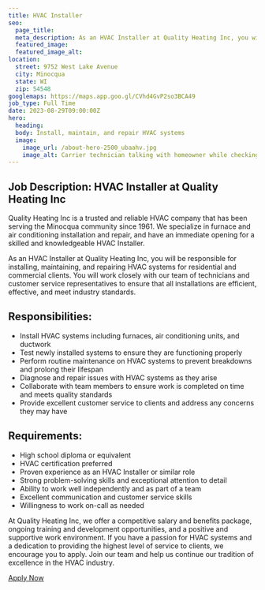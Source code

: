 ```yaml
---
title: HVAC Installer
seo:
  page_title:
  meta_description: As an HVAC Installer at Quality Heating Inc, you will be responsible for installing, maintaining, and repairing HVAC systems for residential and commercial clients.
  featured_image:
  featured_image_alt:
location:
  street: 9752 West Lake Avenue
  city: Minocqua
  state: WI
  zip: 54548
googlemaps: https://maps.app.goo.gl/CVhd4GvP2so3BCA49
job_type: Full Time
date: 2023-08-29T09:00:00Z
hero: 
  heading: 
  body: Install, maintain, and repair HVAC systems
  image: 
    image_url: /about-hero-2500_ubaahv.jpg
    image_alt: Carrier technician talking with homeowner while checking compression of air conditioner
---
```


## Job Description: HVAC Installer at Quality Heating Inc

Quality Heating Inc is a trusted and reliable HVAC company that has been serving the Minocqua community since 1961. We specialize in furnace and air conditioning installation and repair, and have an immediate opening for a skilled and knowledgeable HVAC Installer.

As an HVAC Installer at Quality Heating Inc, you will be responsible for installing, maintaining, and repairing HVAC systems for residential and commercial clients. You will work closely with our team of technicians and customer service representatives to ensure that all installations are efficient, effective, and meet industry standards.

## Responsibilities:

- Install HVAC systems including furnaces, air conditioning units, and ductwork
- Test newly installed systems to ensure they are functioning properly
- Perform routine maintenance on HVAC systems to prevent breakdowns and prolong their lifespan
- Diagnose and repair issues with HVAC systems as they arise
- Collaborate with team members to ensure work is completed on time and meets quality standards
- Provide excellent customer service to clients and address any concerns they may have

## Requirements:

- High school diploma or equivalent
- HVAC certification preferred
- Proven experience as an HVAC Installer or similar role
- Strong problem-solving skills and exceptional attention to detail
- Ability to work well independently and as part of a team
- Excellent communication and customer service skills
- Willingness to work on-call as needed

At Quality Heating Inc, we offer a competitive salary and benefits package, ongoing training and development opportunities, and a positive and supportive work environment. If you have a passion for HVAC systems and a dedication to providing the highest level of service to clients, we encourage you to apply. Join our team and help us continue our tradition of excellence in the HVAC industry.

<a class="btn btn--primary" href="/apply-now/">Apply Now</a>